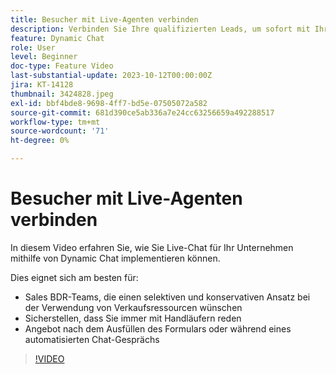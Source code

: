 ```yaml
---
title: Besucher mit Live-Agenten verbinden
description: Verbinden Sie Ihre qualifizierten Leads, um sofort mit Ihren Vertriebsmitarbeitern zu interagieren.
feature: Dynamic Chat
role: User
level: Beginner
doc-type: Feature Video
last-substantial-update: 2023-10-12T00:00:00Z
jira: KT-14128
thumbnail: 3424828.jpeg
exl-id: bbf4bde8-9698-4ff7-bd5e-07505072a582
source-git-commit: 681d390ce5ab336a7e24cc63256659a492288517
workflow-type: tm+mt
source-wordcount: '71'
ht-degree: 0%

---
```


# Besucher mit Live-Agenten verbinden

In diesem Video erfahren Sie, wie Sie Live-Chat für Ihr Unternehmen mithilfe von Dynamic Chat implementieren können.

Dies eignet sich am besten für:

* Sales BDR-Teams, die einen selektiven und konservativen Ansatz bei der Verwendung von Verkaufsressourcen wünschen
* Sicherstellen, dass Sie immer mit Handläufern reden
* Angebot nach dem Ausfüllen des Formulars oder während eines automatisierten Chat-Gesprächs

>[!VIDEO](https://video.tv.adobe.com/v/3424828/?learn=on)
